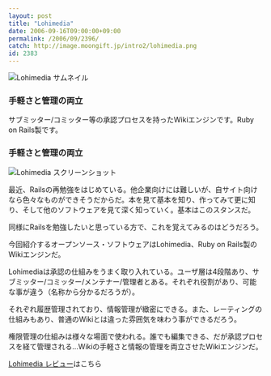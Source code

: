 ```yaml
---
layout: post
title: "Lohimedia"
date: 2006-09-16T09:00:00+09:00
permalink: /2006/09/2396/
catch: http://image.moongift.jp/intro2/lohimedia.png
id: 2383
---
```

 ![Lohimedia サムネイル](http://image.moongift.jp/intro2/lohimedia.t.png "Lohimedia サムネイル")
  

### 手軽さと管理の両立
  
サブミッター/コミッター等の承認プロセスを持ったWikiエンジンです。Ruby on Rails製です。  
<!--more-->  

### 手軽さと管理の両立
  

![Lohimedia スクリーンショット](http://image.moongift.jp/intro2/lohimedia.png "Lohimedia スクリーンショット")

  

最近、Railsの再勉強をはじめている。他企業向けには難しいが、自サイト向けなら色々なものができそうだからだ。本を見て基本を知り、作ってみて更に知り、そして他のソフトウェアを見て深く知っていく。基本はこのスタンスだ。

  

同様にRailsを勉強したいと思っている方で、これを覚えてみるのはどうだろう。

  

今回紹介するオープンソース・ソフトウェアはLohimedia、Ruby on Rails製のWikiエンジンだ。

  

Lohimediaは承認の仕組みをうまく取り入れている。ユーザ層は4段階あり、サブミッター/コミッター/メンテナー/管理者とある。それぞれ役割があり、可能な事が違う（名称から分かるだろうが）。

  

それぞれ履歴管理されており、情報管理が緻密にできる。また、レーティングの仕組みもあり、普通のWikiとは違った雰囲気を味わう事ができるだろう。

  

権限管理の仕組みは様々な場面で使われる。誰でも編集できる、だが承認プロセスを経て管理される…Wikiの手軽さと情報の管理を両立させたWikiエンジンだ。

  

[Lohimedia レビュー](http://oss.moongift.jp/review/i-2397.html)はこちら

